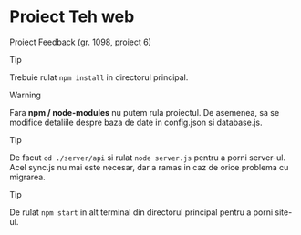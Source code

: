 # Proiect Teh web
Proiect Feedback (gr. 1098, proiect 6)
> [!TIP]
> Trebuie rulat `npm install` in directorul principal.

> [!WARNING]
> Fara **npm / node-modules** nu putem rula proiectul. De asemenea, sa se modifice detaliile despre baza de date in config.json si database.js.

> [!TIP]
> De facut `cd ./server/api` si rulat `node server.js` pentru a porni server-ul. Acel sync.js nu mai este necesar, dar a ramas in caz de orice problema cu migrarea.

> [!TIP]
> De rulat `npm start` in alt terminal din directorul principal pentru a porni site-ul.

